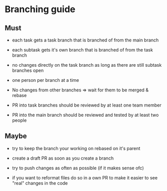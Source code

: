 # Branching guide

## Must

- each task gets a task branch that is branched of from the main branch

- each subtask gets it's own branch that is branched of from the task branch

- no changes directly on the task branch as long as there are still subtask branches open

- one person per branch at a time

- No changes from other branches => wait for them to be merged & rebase

- PR into task branches should be reviewed by at least one team member

- PR into the main branch should be reviewed and tested by at least two people

## Maybe

- try to keep the branch your working on rebased on it's parent

- create a draft PR as soon as you create a branch

- try to push changes as often as possible (if it makes sense ofc)

- if you want to reformat files do so in a own PR to make it easier to see "real" changes in the code
